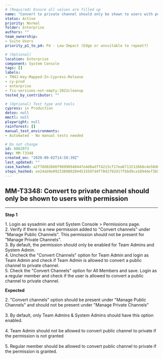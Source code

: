 ```yaml
---
# (Required) Ensure all values are filled up
name: "Convert to private channel should only be shown to users with permission"
status: Active
priority: Normal
folder: Enterprise
authors: ""
team_ownership: 
- Suite Users
priority_p1_to_p4: P4 - Low-Impact (Edge or unsuitable to repeat?)

# (Optional)
location: Enterprise
component: System Console
tags: []
labels: 
- TM4J-Key-Mapped-In-Cypress-Release
- cy-prod
- enterprise
- fix-versions-not-empty-2022cleanup
tested_by_contributor: ""

# (Optional) Test type and tools
cypress: in Production
detox: null
mmctl: null
playwright: null
rainforest: []
manual_test_environments: 
- Automated - No manual tests needed

# Do not change
id: 6862073
key: MM-T3348
created_on: "2020-09-02T14:58:39Z"
last_updated: ""
case_hashed: a2f78d02666f98990940447e4d8adff4213cf17ea6713212668c4e58d67f7f4089cc7076d730db6c73dc37863f57a206
steps_hashed: ee24ab9e092338980284451558fd4f7842792d17fbbd9ca1894def3b5341b7c717955984e75c2e06497b73ca7ab79bd4
---
```


<!-- (Auto-generated) Based on frontmatter's "key" and "name" -->

## MM-T3348: Convert to private channel should only be shown to users with permission

---

**Step 1**

1\. Login as sysadmin and visit System Console > Permissions page.\
2\. Verify if there is a new permission added to "Convert channels" under "Manage Public Channels". This permission should not be present for "Manage Private Channels".\
3\. By default, the permission should only be enabled for Team Admins and System Admin.\
4\. Uncheck the "Convert Channels" option for Team Admin and login as Team Admin and check if Team Admin is allowed to convert a public channel to private channel.\
5\. Check the "Convert Channels" option for All Members and save. Login as a regular member and check if the user is allowed to convert a public channel to private channel.

**Expected**

2\. "Convert channels" option should be present under "Manage Public Channels" and should not be present under "Manage Private Channels"\
\
3\. By default, only Team Admins & System Admins should have this option enabled.\
\
4\. Team Admin should not be allowed to convert public channel to private if the permission is not granted\
\
5\. Regular member should be allowed to convert public channel to private if the permission is granted.

